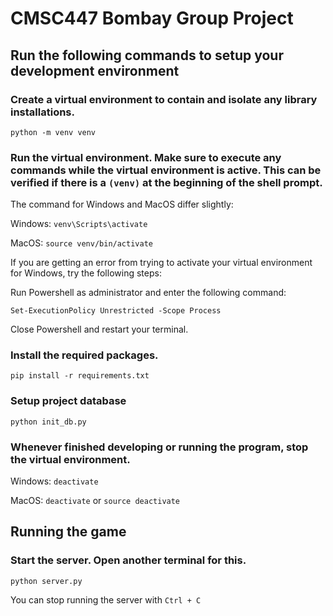 # CMSC447 Bombay Group Project
## Run the following commands to setup your development environment

### Create a virtual environment to contain and isolate any library installations.

`python -m venv venv`

### Run the virtual environment. Make sure to execute any commands while the virtual environment is active. This can be verified if there is a `(venv)` at the beginning of the shell prompt.

The command for Windows and MacOS differ slightly:

Windows: `venv\Scripts\activate`

MacOS: `source venv/bin/activate`

If you are getting an error from trying to activate your virtual environment for Windows, try the following steps:

Run Powershell as administrator and enter the following command:

`Set-ExecutionPolicy Unrestricted -Scope Process`

Close Powershell and restart your terminal.

### Install the required packages.

`pip install -r requirements.txt`

### Setup project database

`python init_db.py`

### Whenever finished developing or running the program, stop the virtual environment.

Windows: `deactivate`

MacOS: `deactivate` or `source deactivate`

## Running the game

### Start the server. Open another terminal for this.

`python server.py`

You can stop running the server with `Ctrl + C`
